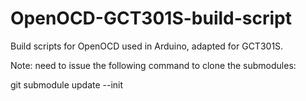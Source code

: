 # OpenOCD-GCT301S-build-script
Build scripts for OpenOCD used in Arduino, adapted for GCT301S.

Note: need to issue the following command to clone the submodules:

git submodule update --init

